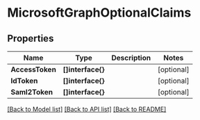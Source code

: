 # MicrosoftGraphOptionalClaims

## Properties

Name | Type | Description | Notes
------------ | ------------- | ------------- | -------------
**AccessToken** | **[]interface{}** |  | [optional] 
**IdToken** | **[]interface{}** |  | [optional] 
**Saml2Token** | **[]interface{}** |  | [optional] 

[[Back to Model list]](../README.md#documentation-for-models) [[Back to API list]](../README.md#documentation-for-api-endpoints) [[Back to README]](../README.md)


